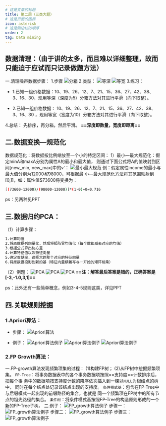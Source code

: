 ```yaml
---
# 这是文章的标题
title: 第二周（三类大题）
# 这是页面的图标
icon: asterisk
# 这是侧边栏的顺序
order: 2
tag: Data mining
---
```

## 数据清理：（由于讲的太多，而且难以详细整理，故而只能迫于应试而只记录做题方法）
一.清理噪声数据步骤：
1.步骤
![分箱](/notes-image/分箱.png)
2.类型：
![等深](/notes-image/等深.png)
![等宽](/notes-image/等宽.png)
3.练习：
- 1.已知一组价格数据：10、19、26、12、7、21、15、36、27、42、38、
3、16、30，现用等深（深度为5）分箱方法对其进行平滑（向下取整）。


- 2.已知一组价格数据： 10、19、26、12、7、21、15、36、27、42、38、
3、16、30 ，现用等宽（宽度为10）分箱方法对其进行平滑（向下取整）。

4.总结：
先排序，再分箱，然后平滑。
**==深度即数量，宽度即距离==**

## 二.数据变换—规范化
数据规范化：将数据按比例缩放至一个小的特定区间：
1）最小—最大规范化：假定minA和maxA分别为属性A的最小和最大值，
则通过下面公式将A的值映射到区间[new_min, new_max]中的v’：
![最小最大规范](/notes-image/最小最大规范.png)
例：假定属性income的最小与最大值分别为$12000和$98000，可根据最
小—最大规范化方法将其范围映射到[0,1]，如：属性值$73600将变换为：
```bash
[(73600-12000)/(98000-12000)]*(1-0)+0=0.716
```
ps：另两种见PPT

## 三.数据归约PCA：
（1）计算步骤：
```bash
1.计算均值
2.将原数据列向量化，然后将矩阵零均值化（每个数都减去对应的均值）
3.根据公式算出协方差
4.计算特征值以及特征向量
5.确定贡献率，选择大的那个对应的特征向量
6.将原数据投影到新的基（特征向量横着写与一开始的矩阵相乘）
```
（2）例题：
![PCA](/notes-image/PCA.png)
![PCA](/notes-image/PCA过程1.png)
![PCA](/notes-image/PCA过程2.png)
**==注：解答最后答案是错的，正确答案是[-3,-1.0,3,1]==**

ps：此外还有一些简单概念，例如3-4-5规则这类，详见PPT

## 四.关联规则挖掘
### 1.Apriori算法：
- 步骤：
![Apriori算法](/notes-image/Apriori算法.png)

- 例子：
![Apriori算法例子](/notes-image/Apriori算法例子.png)
![Apriori算法例子](/notes-image/Apriori算法例子2.png)
![Apriori算法例子](/notes-image/Apriori算法例子3.png)

### 2.FP Growth算法：
一.FP-growth算法发现频繁项集的过程：
(1)构建FP树；
(2)从FP树中挖掘频繁项集。
`FP-Tree`：将事务数据表中的各个事务数据项按照==支持度==计数排序后，把每个事
务中的数据项按支持度计数的降序依次插入到一棵以`NULL`为根结点的树中，
同时在每个结点处记录该结点出现的支持度。
`条件模式基`：包含在FP-Tree中与后缀模式一起出现的前缀路径的集合，也就是
同一个频繁项在FP树中的所有节点的祖先路径的集合。
`条件树`：将条件模式基按照FP-Tree的构造原则形成的一个新的FP-Tree子树。
二.例子：
![FP_growth算法例子](/notes-image/FP_growth1.png)
步骤一：
![FP_growth算法例子](/notes-image/FP_growth2.png)
步骤二：
![FP_growth算法例子](/notes-image/FP_growth3.png)
步骤三：
![FP_growth算法例子](/notes-image/FP_growth4.png)